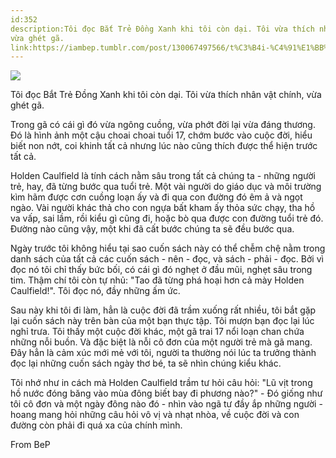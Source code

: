 ```yaml
---
id:352
description:Tôi đọc Bắt Trẻ Đồng Xanh khi tôi còn dại. Tôi vừa thích nhân vật chính,
vừa ghét gã.
link:https://iambep.tumblr.com/post/130067497566/t%C3%B4i-%C4%91%E1%BB%8Dc-b%E1%BA%AFt-tr%E1%BA%BB-%C4%91%E1%BB%93ng-xanh-khi-t%C3%B4i-c%C3%B2n-d%E1%BA%A1i-t%C3%B4i-v%E1%BB%ABa
---
```


![](https://64.media.tumblr.com/7dd30450475f975c97fc7010a0baa953/tumblr_nveanjKJxD1u3a9rjo1_1280.jpg)

Tôi đọc Bắt Trẻ Đồng Xanh khi tôi còn dại. Tôi vừa thích nhân vật chính,
vừa ghét gã.

Trong gã có cái gì đó vừa ngông cuồng, vừa phớt đời lại vừa đáng thương.
Đó là hình ảnh một cậu choai choai tuổi 17, chớm bước vào cuộc đời, hiểu
biết non nớt, coi khinh tất cả nhưng lúc nào cũng thích được thể hiện trước
tất cả.

Holden Caulfield là tính cách nằm sâu trong tất cả chúng ta - những người
trẻ, hay, đã từng bước qua tuổi trẻ. Một vài người do giáo dục và môi trường
kìm hãm được cơn cuồng loạn ấy và đi qua con đường đó êm ả và ngọt ngào.
Vài người khác thả cho con ngựa bất kham ấy thỏa sức chạy, tha hồ va vấp,
sai lầm, rồi kiểu gì cũng đi, hoặc bò qua được con đường tuổi trẻ đó. Đường
nào cũng vậy, một khi đã cất bước chúng ta sẽ đều bước qua.

Ngày trước tôi không hiểu tại sao cuốn sách này có thể chễm chệ nằm trong
danh sách của tất cả các cuốn sách - nên - đọc, và sách - phải - đọc. Bởi
vì đọc nó tôi chỉ thấy bức bối, có cái gì đó nghẹt ở đầu mũi, nghẹt sâu
trong tim. Thậm chí tôi còn tự nhủ: "Tao đã từng phá hoại hơn cả mày Holden
Caulfield!". Tôi đọc nó, đầy những ấm ức.

Sau này khi tôi đi làm, hẳn là cuộc đời đã trầm xuống rất nhiều, tôi bắt
gặp lại cuốn sách này trên bàn của một bạn thực tập. Tôi mượn bạn đọc lại
lúc nghỉ trưa. Tôi thấy một cuộc đời khác, một gã trai 17 nổi loạn chan
chứa những nỗi buồn. Và đặc biệt là nỗi cô đơn của một người trẻ mà gã mang.
Đây hẳn là cảm xúc mới mẻ với tôi, người ta thường nói lúc ta trưởng thành
đọc lại những cuốn sách ngày thơ bé, ta sẽ nhìn chúng kiểu khác.

Tôi nhớ như in cách mà Holden Caulfield trầm tư hỏi câu hỏi: "Lũ vịt trong
hồ nước đóng băng vào mùa đông biết bay đi phương nào?" - Đó giống như tôi
cô đơn và một ngày đông nào đó - nhìn vào ngã tư đầy ắp những người - hoang
mang hỏi những câu hỏi vô vị và nhạt nhòa, về cuộc đời và con đường còn
phải đi quá xa của chính mình.

From BeP